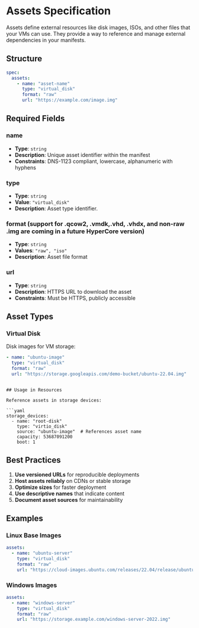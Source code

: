 # Assets Specification

Assets define external resources like disk images, ISOs, and other files that your VMs can use. They provide a way to reference and manage external dependencies in your manifests.

## Structure

```yaml
spec:
  assets:
    - name: "asset-name"
      type: "virtual_disk"
      format: "raw"
      url: "https://example.com/image.img"
```

## Required Fields

### name
- **Type**: `string`
- **Description**: Unique asset identifier within the manifest
- **Constraints**: DNS-1123 compliant, lowercase, alphanumeric with hyphens

### type
- **Type**: `string`
- **Value**: `"virtual_disk"`
- **Description**: Asset type identifier.

### format (support for .qcow2, .vmdk,.vhd, .vhdx, and non-raw .img are coming in a future HyperCore version)
- **Type**: `string`
- **Values**: `"raw", "iso"`
- **Description**: Asset file format

### url
- **Type**: `string`
- **Description**: HTTPS URL to download the asset
- **Constraints**: Must be HTTPS, publicly accessible

## Asset Types

### Virtual Disk

Disk images for VM storage:

```yaml
- name: "ubuntu-image"
  type: "virtual_disk"
  format: "raw"
  url: "https://storage.googleapis.com/demo-bucket/ubuntu-22.04.img"
```

```

## Usage in Resources

Reference assets in storage devices:

```yaml
storage_devices:
  - name: "root-disk"
    type: "virtio_disk"
    source: "ubuntu-image"  # References asset name
    capacity: 53687091200
    boot: 1
```

## Best Practices

1. **Use versioned URLs** for reproducible deployments
2. **Host assets reliably** on CDNs or stable storage
3. **Optimize sizes** for faster deployment
4. **Use descriptive names** that indicate content
5. **Document asset sources** for maintainability

## Examples

### Linux Base Images

```yaml
assets:
  - name: "ubuntu-server"
    type: "virtual_disk"
    format: "raw"
    url: "https://cloud-images.ubuntu.com/releases/22.04/release/ubuntu-22.04-server-cloudimg-amd64.img"

```

### Windows Images

```yaml
assets:
  - name: "windows-server"
    type: "virtual_disk"
    format: "raw"
    url: "https://storage.example.com/windows-server-2022.img"
```
